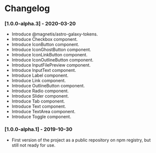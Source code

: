 # Changelog

### [1.0.0-alpha.3] - 2020-03-20

- Introduce @magnetis/astro-galaxy-tokens.
- Introduce Checkbox component.
- Introduce IconButton component.
- Introduce IconGhostButton component.
- Introduce IconLinkButton component.
- Introduce IconOutlineButton component.
- Introduce InputFilePreview component.
- Introduce InputText component.
- Introduce Label component.
- Introduce Link component.
- Introduce OutlineButton component.
- Introduce Radio component.
- Introduce Slider component.
- Introduce Tab component.
- Introduce Text component.
- Introduce TextArea component.
- Introduce Toggle component.

### [1.0.0-alpha.1] - 2019-10-30

- First version of the project as a public repository on npm registry, but still not ready for use.
